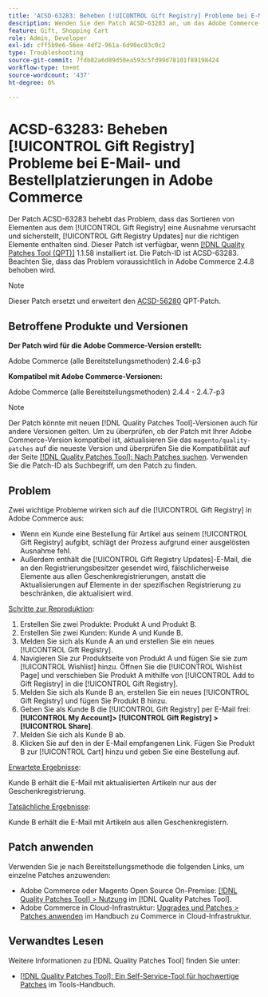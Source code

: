```yaml
---
title: 'ACSD-63283: Beheben [!UICONTROL Gift Registry] Probleme bei E-Mail- und Bestellplatzierungen in Adobe Commerce'
description: Wenden Sie den Patch ACSD-63283 an, um das Adobe Commerce-Problem zu beheben, bei dem die Bestellung von Elementen aus dem [!UICONTROL Gift Registry] einen Ausnahmefehler verursacht und sicherstellt, [!UICONTROL Gift Registry Updates] nur die richtigen Elemente enthalten sind.
feature: Gift, Shopping Cart
role: Admin, Developer
exl-id: cff5b9e6-56ee-4df2-961a-6d90ec83c0c2
type: Troubleshooting
source-git-commit: 7fdb02a6d89d50ea593c5fd99d78101f89198424
workflow-type: tm+mt
source-wordcount: '437'
ht-degree: 0%

---
```


# ACSD-63283: Beheben [!UICONTROL Gift Registry] Probleme bei E-Mail- und Bestellplatzierungen in Adobe Commerce

Der Patch ACSD-63283 behebt das Problem, dass das Sortieren von Elementen aus dem [!UICONTROL Gift Registry] eine Ausnahme verursacht und sicherstellt, [!UICONTROL Gift Registry Updates] nur die richtigen Elemente enthalten sind. Dieser Patch ist verfügbar, wenn [[!DNL Quality Patches Tool (QPT)]](/help/tools/quality-patches-tool/quality-patches-tool-to-self-serve-quality-patches.md) 1.1.58 installiert ist. Die Patch-ID ist ACSD-63283. Beachten Sie, dass das Problem voraussichtlich in Adobe Commerce 2.4.8 behoben wird.

>[!NOTE]
>Dieser Patch ersetzt und erweitert den [ACSD-56280](https://experienceleague.adobe.com/de/docs/commerce-operations/tools/quality-patches-tool/patches-available-in-qpt/v1-1-44/acsd-56280-gift-registry-purchases-are-not-completed) QPT-Patch.

## Betroffene Produkte und Versionen

**Der Patch wird für die Adobe Commerce-Version erstellt:**

Adobe Commerce (alle Bereitstellungsmethoden) 2.4.6-p3

**Kompatibel mit Adobe Commerce-Versionen:**

Adobe Commerce (alle Bereitstellungsmethoden) 2.4.4 - 2.4.7-p3

>[!NOTE]
>
>Der Patch könnte mit neuen [!DNL Quality Patches Tool]-Versionen auch für andere Versionen gelten. Um zu überprüfen, ob der Patch mit Ihrer Adobe Commerce-Version kompatibel ist, aktualisieren Sie das `magento/quality-patches` auf die neueste Version und überprüfen Sie die Kompatibilität auf der Seite [[!DNL Quality Patches Tool]: Nach Patches suchen](https://experienceleague.adobe.com/tools/commerce-quality-patches/index.html?lang=de). Verwenden Sie die Patch-ID als Suchbegriff, um den Patch zu finden.

## Problem

Zwei wichtige Probleme wirken sich auf die [!UICONTROL Gift Registry] in Adobe Commerce aus:

* Wenn ein Kunde eine Bestellung für Artikel aus seinem [!UICONTROL Gift Registry] aufgibt, schlägt der Prozess aufgrund einer ausgelösten Ausnahme fehl.
* Außerdem enthält die [!UICONTROL Gift Registry Updates]-E-Mail, die an den Registrierungsbesitzer gesendet wird, fälschlicherweise Elemente aus allen Geschenkregistrierungen, anstatt die Aktualisierungen auf Elemente in der spezifischen Registrierung zu beschränken, die aktualisiert wird.

<u>Schritte zur Reproduktion</u>:

1. Erstellen Sie zwei Produkte: Produkt A und Produkt B.
1. Erstellen Sie zwei Kunden: Kunde A und Kunde B.
1. Melden Sie sich als Kunde A an und erstellen Sie ein neues [!UICONTROL Gift Registry].
1. Navigieren Sie zur Produktseite von Produkt A und fügen Sie sie zum [!UICONTROL Wishlist] hinzu. Öffnen Sie die [!UICONTROL Wishlist Page] und verschieben Sie Produkt A mithilfe von [!UICONTROL Add to Gift Registry] in die [!UICONTROL Gift Registry].
1. Melden Sie sich als Kunde B an, erstellen Sie ein neues [!UICONTROL Gift Registry] und fügen Sie Produkt B hinzu.
1. Geben Sie als Kunde B die [!UICONTROL Gift Registry] per E-Mail frei: **[!UICONTROL My Account]> [!UICONTROL Gift Registry] >[!UICONTROL Share]**.
1. Melden Sie sich als Kunde B ab.
1. Klicken Sie auf den in der E-Mail empfangenen Link. Fügen Sie Produkt B zur [!UICONTROL Cart] hinzu und geben Sie eine Bestellung auf.

<u>Erwartete Ergebnisse</u>:

Kunde B erhält die E-Mail mit aktualisierten Artikeln nur aus der Geschenkregistrierung.

<u>Tatsächliche Ergebnisse</u>:

Kunde B erhält die E-Mail mit Artikeln aus allen Geschenkregistern.

## Patch anwenden

Verwenden Sie je nach Bereitstellungsmethode die folgenden Links, um einzelne Patches anzuwenden:

* Adobe Commerce oder Magento Open Source On-Premise: [[!DNL Quality Patches Tool] > Nutzung](/help/tools/quality-patches-tool/usage.md) im [!DNL Quality Patches Tool].
* Adobe Commerce in Cloud-Infrastruktur: [Upgrades und Patches > Patches anwenden](https://experienceleague.adobe.com/docs/commerce-cloud-service/user-guide/develop/upgrade/apply-patches.html?lang=de) im Handbuch zu Commerce in Cloud-Infrastruktur.


## Verwandtes Lesen

Weitere Informationen zu [!DNL Quality Patches Tool] finden Sie unter:

* [[!DNL Quality Patches Tool]: Ein Self-Service-Tool für hochwertige Patches](/help/tools/quality-patches-tool/quality-patches-tool-to-self-serve-quality-patches.md) im Tools-Handbuch.
